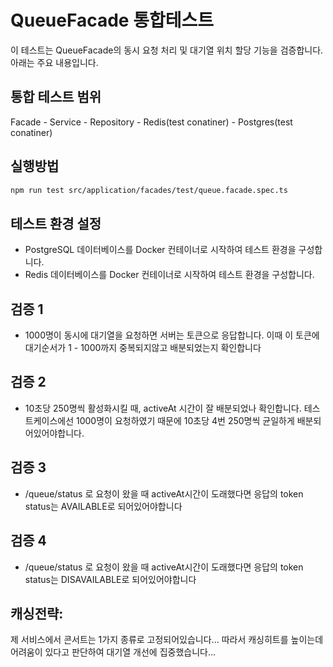 # QueueFacade 통합테스트
이 테스트는 QueueFacade의 동시 요청 처리 및 대기열 위치 할당 기능을 검증합니다. 아래는 주요 내용입니다.

## 통합 테스트 범위
Facade - Service - Repository - Redis(test conatiner) - Postgres(test conatiner)

## 실행방법
```bash
npm run test src/application/facades/test/queue.facade.spec.ts   
```

## 테스트 환경 설정
- PostgreSQL 데이터베이스를 Docker 컨테이너로 시작하여 테스트 환경을 구성합니다.
- Redis 데이터베이스를 Docker 컨테이너로 시작하여 테스트 환경을 구성합니다.

## 검증 1
- 1000명이 동시에 대기열을 요청하면 서버는 토큰으로 응답합니다. 이때 이 토큰에 대기순서가 1 - 1000까지 중복되지않고 배분되었는지 확인합니다

## 검증 2
- 10초당 250명씩 활성화시킬 때, activeAt 시간이 잘 배분되었나 확인합니다. 테스트케이스에선 1000명이 요청하였기 때문에 10초당 4번 250명씩 균일하게 배분되어있어야합니다.

## 검증 3
- /queue/status 로 요청이 왔을 때 activeAt시간이 도래했다면 응답의 token status는 AVAILABLE로 되어있어야합니다

## 검증 4
- /queue/status 로 요청이 왔을 때 activeAt시간이 도래했다면 응답의 token status는 DISAVAILABLE로 되어있어야합니다


## 캐싱전략:
제 서비스에서 콘서트는 1가지 종류로 고정되어있습니다... 따라서 캐싱히트를 높이는데 어려움이 있다고 판단하여 대기열 개선에 집중했습니다...

